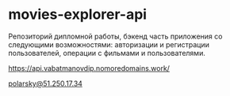 # movies-explorer-api

Репозиторий дипломной работы, бэкенд часть приложения со следующими возможностями: авторизации и регистрации пользователей, операции с фильмами и пользователями.

https://api.vabatmanovdip.nomoredomains.work/

polarsky@51.250.17.34
